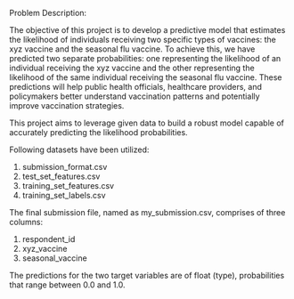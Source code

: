Problem Description:

The objective of this project is to develop a predictive model that estimates the likelihood of individuals receiving two specific types of vaccines: the xyz vaccine and the seasonal flu vaccine. To achieve this, we have predicted two separate probabilities: one representing the likelihood of an individual receiving the xyz vaccine and the other representing the likelihood of the same individual receiving the seasonal flu vaccine.
These predictions will help public health officials, healthcare providers, and policymakers better understand vaccination patterns and potentially improve vaccination strategies.

This project aims to leverage given data to build a robust model capable of accurately predicting the likelihood probabilities.

Following datasets have been utilized:
1. submission_format.csv
2. test_set_features.csv
3. training_set_features.csv
4. training_set_labels.csv

The final submission file, named as my_submission.csv, comprises of three columns: 
1. respondent_id
2. xyz_vaccine
3. seasonal_vaccine
   
The predictions for the two target variables are of float (type), probabilities that range between 0.0 and 1.0. 
